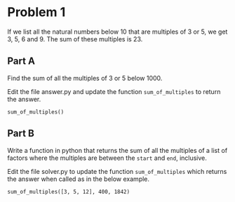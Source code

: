 # Problem 1

If we list all the natural numbers below 10 that are multiples of 3 or 5, we get 3, 5, 6 and 9. The sum of these multiples is 23.

## Part A

Find the sum of all the multiples of 3 or 5 below 1000.

Edit the file answer.py and update the function `sum_of_multiples` to return the answer.

```
sum_of_multiples()
```

## Part B

Write a function in python that returns the sum of all the multiples of a list of factors where the multiples are between the `start` and `end`, inclusive.

Edit the file solver.py to update the function `sum_of_multiples` which returns the answer when called as in the below example.

```
sum_of_multiples([3, 5, 12], 400, 1842)
```